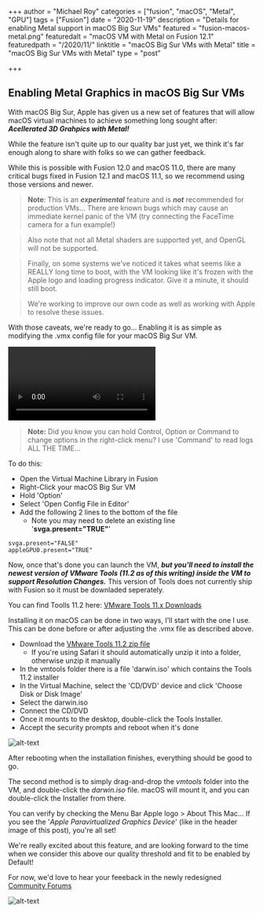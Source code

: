+++
author = "Michael Roy"
categories = ["fusion", "macOS", "Metal", "GPU"]
tags = ["Fusion"]
date = "2020-11-19"
description = "Details for enabling Metal support in macOS Big Sur VMs"
featured = "fusion-macos-metal.png"
featuredalt = "macOS VM with Metal on Fusion 12.1"
featuredpath = "/2020/11/"
linktitle = "macOS Big Sur VMs with Metal"
title = "macOS Big Sur VMs with Metal"
type = "post"

+++

## Enabling Metal Graphics in macOS Big Sur VMs

With macOS Big Sur, Apple has given us a new set of features that will allow macOS virtual machines to achieve something long sought after: ***Acellerated 3D Grahpics with Metal!***

While the feature isn't quite up to our quality bar just yet, we think it's far enough along to share with folks so we can gather feedback.

While this is possible with Fusion 12.0 and macOS 11.0, there are many critical bugs fixed in Fusion 12.1 and macOS 11.1, so we recommend using those versions and newer.

> **Note**: This is an ***experimental*** feature and is ***not*** recommended for production VMs... There are known bugs which may cause an immediate kernel panic of the VM (try connecting the FaceTime camera for a fun example!)

> Also note that not all Metal shaders are supported yet, and OpenGL will not be supported.

> Finally, on some systems we've noticed it takes what seems like a REALLY long time to boot, with the VM looking like it's frozen with the Apple logo and loading progress indicator.  Give it a minute, it should still boot. 

> We're working to improve our own code as well as working with Apple to resolve these issues. 

With those caveats, we're ready to go... Enabling it is as simple as modifying the .vmx config file for your macOS Big Sur VM.


![alt-text](/img/2020/11/fusion-edit-vmx.mp4 "Edit that VMX!")

> **Note:** Did you know you can hold Control, Option or Command to change options in the right-click menu? I use 'Command' to read logs ALL THE TIME...


To do this:

- Open the Virtual Machine Library in Fusion
- Right-Click your macOS Big Sur VM
- Hold 'Option'
- Select 'Open Config File in Editor'
- Add the following 2 lines to the bottom of the file
   - Note you may need to delete an existing line '**svga.present="TRUE"**'

```
svga.present="FALSE"
appleGPU0.present="TRUE"
```


Now, once that's done you can launch the VM, ***but you'll need to install the newest version of VMware Tools (11.2 as of this writing) inside the VM to support Resolution Changes.*** This version of Tools does not currently ship with Fusion so it must be downladed seperately.

You can find Toolls 11.2 here: [VMware Tools 11.x Downloads](https://my.vmware.com/en/web/vmware/downloads/info/slug/datacenter_cloud_infrastructure/vmware_tools/11_x)

Installing it on macOS can be done in two ways, I'll start with the one I use.
This can be done before or after adjusting the .vmx file as described above.

- Download the [VMware Tools 11.2 zip file](https://my.vmware.com/en/web/vmware/downloads/info/slug/datacenter_cloud_infrastructure/vmware_tools/11_x)
   - If you're using Safari it should automatically unzip it into a folder, otherwise unzip it manually
- In the vmtools folder there is a file 'darwin.iso' which contains the Tools 11.2 installer
- In the Virtual Machine, select the 'CD/DVD' device and click 'Choose Disk or Disk Image'
- Select the darwin.iso
- Connect the CD/DVD
- Once it mounts to the desktop, double-click the Tools Installer.
- Accept the security prompts and reboot when it's done

![alt-text](/img/2020/11/connect-darwin-iso.png "Connect the darwin.iso file")

After rebooting when the installation finishes, everything should be good to go.

The second method is to simply drag-and-drop the *vmtools* folder into the VM, and double-click the *darwin.iso* file. macOS will mount it, and you can double-click the Installer from there.

You can verify by checking the Menu Bar Apple logo > About This Mac... If you see the '*Apple Paravirtualized Graphics Device*' (like in the header image of this post), you're all set!

We're really excited about this feature, and are looking forward to the time when we consider this above our quality threshold and fit to be enabled by Default!

For now, we'd love to hear your feeeback in the newly redesigned [Community Forums](https://communities.vmware.com/t5/VMware-Fusion/ct-p/3005-home)

![alt-text](/img/2020/11/fusion12-xcode-metal.png)
